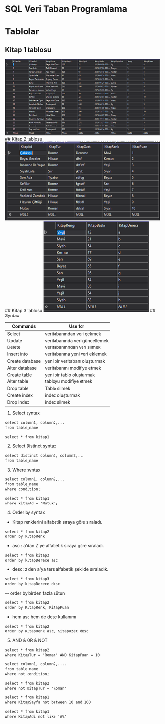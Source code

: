 # SQL Veri Taban Programlama
# Tablolar
## Kitap 1 tablosu
<img src="https://raw.githubusercontent.com/nepatiess/SQL-Veri-Taban-Programlama/refs/heads/main/pics/kitap1%20tablosu.PNG">
## Kitap 2 tablosu
<img src="https://raw.githubusercontent.com/nepatiess/SQL-Veri-Taban-Programlama/refs/heads/main/pics/kitap2%20tablosu.PNG">
## Kitap 3 tablosu
<img src="https://raw.githubusercontent.com/nepatiess/SQL-Veri-Taban-Programlama/refs/heads/main/pics/kitap%203%20tablosu.PNG">
## Syntax

| Commands | Use for  |
|-------- | ------- |
| Select | veritabanından veri çekmek |
| Update | veritabanında veri güncellemek | 
| Delete | veritabanınndan veri silmek |
| Insert into | veritabanına yeni veri eklemek |
| Create database | yeni bir veritabanı oluşturmak |
| Alter database | veritabanını modifiye etmek |
| Create table | yeni bir tablo oluşturmak |
| Alter table | tabloyu modifiye etmek |
| Drop table | Tablo silmek |
| Create index | index oluşturmak |
| Drop index | index silmek | 

1. Select syntax
```
select column1, column2,...
from table_name
```

```
select * from kitap1
```

2. Select Distinct syntax
```
select distinct column1, column2,...
from table_name
```

3. Where syntax
```
select column1, column2,...
from table_name
where condition;
```

```
select * from kitap1
where kitapAd = 'Nutuk';
```

4. Order by syntax
- Kitap renklerini alfabetik sıraya göre sıraladı.
```
select * from kitap2
order by kitapRenk
```
- asc : a'dan Z'ye alfabetik sıraya göre sıraladı.
```
select * from kitap3
order by kitapDerece asc
```
- desc: z'den a'ya ters alfabetik şekilde sıraladık.
```
select * from kitap3
order by kitapDerece desc
```
-- order by birden fazla sütun
```
select * from kitap2
order by KitapRenk, KitapPuan
```
- hem asc hem de desc kullanımı
```
select * from kitap2
order by KitapRenk asc, KitapOzet desc
```

5. AND & OR & NOT
```
select * from kitap2
where KitapTur = 'Roman' AND KitapPuan = 10 
```

```
select column1, column2,....
from table_name
where not condition;
```

```
select * from kitap2
where not KitapTur = 'Roman'
```

```
select * from kitap1
where KitapSayfa not between 10 and 100
```

```
select * from kitap1
where KitapAdi not like 'A%'
```
